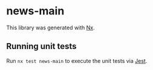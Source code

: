 # news-main

This library was generated with [Nx](https://nx.dev).

## Running unit tests

Run `nx test news-main` to execute the unit tests via [Jest](https://jestjs.io).

